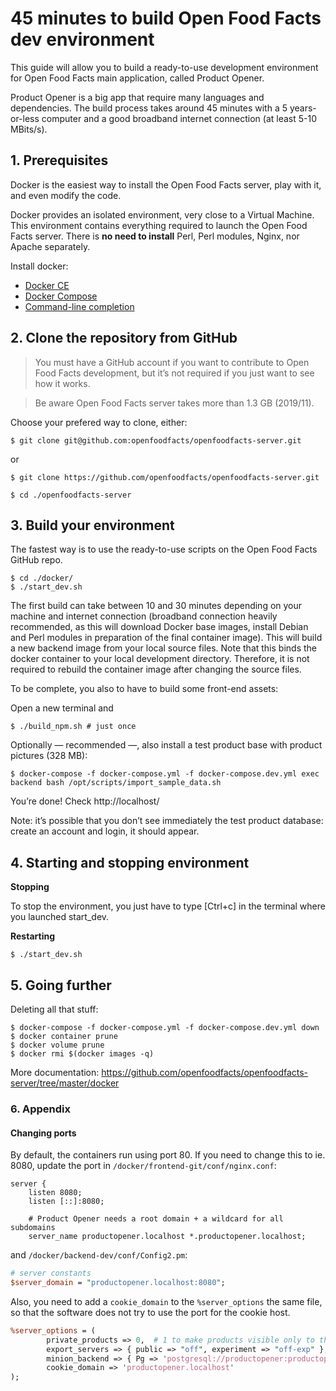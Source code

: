 # 45 minutes to build Open Food Facts dev environment
This guide will allow you to build a ready-to-use development environment for Open Food Facts main application, called Product Opener.

Product Opener is a big app that require many languages and dependencies. The build process takes around 45 minutes with a 5 years-or-less computer and a good broadband internet connection (at least 5-10 MBits/s).


## 1. Prerequisites
Docker is the easiest way to install the Open Food Facts server, play with it, and even modify the code.

Docker provides an isolated environment, very close to a Virtual Machine. This environment contains everything required to launch the Open Food Facts server. There is **no need to install** Perl, Perl modules, Nginx, nor Apache separately.

Install docker:
- [Docker CE](https://docs.docker.com/install/#supported-platforms)
- [Docker Compose](https://docs.docker.com/compose/install/)
- [Command-line completion](https://docs.docker.com/compose/completion/)


## 2. Clone the repository from GitHub
> You must have a GitHub account if you want to contribute to Open Food Facts development, but it’s not required if you just want to see how it works.

> Be aware Open Food Facts server takes more than 1.3 GB (2019/11).

Choose your prefered way to clone, either:

```console
$ git clone git@github.com:openfoodfacts/openfoodfacts-server.git
```

or

```console
$ git clone https://github.com/openfoodfacts/openfoodfacts-server.git
```

```console
$ cd ./openfoodfacts-server
```


## 3. Build your environment
The fastest way is to use the ready-to-use scripts on the Open Food Facts GitHub repo.
```console
$ cd ./docker/
$ ./start_dev.sh
```
The first build can take between 10 and 30 minutes depending on your machine and internet connection (broadband connection heavily recommended, as this will download Docker base images, install Debian and Perl modules in preparation of the final container image).
This will build a new backend image from your local source files. Note that this binds the docker container to your local development directory. Therefore, it is not required to rebuild the container image after changing the source files.

To be complete, you also to have to build some front-end assets:

Open a new terminal and

```console
$ ./build_npm.sh # just once
```

Optionally — recommended —, also install a test product base with product pictures (328 MB):

```console
$ docker-compose -f docker-compose.yml -f docker-compose.dev.yml exec backend bash /opt/scripts/import_sample_data.sh
```

You’re done! Check http://localhost/

Note: it’s possible that you don’t see immediately the test product database: create an account and login, it should appear.


## 4. Starting and stopping environment

**Stopping**

To stop the environment, you just have to type [Ctrl+c] in the terminal where you launched start_dev.

**Restarting**

```console
$ ./start_dev.sh
```

## 5. Going further

Deleting all that stuff:
```console
$ docker-compose -f docker-compose.yml -f docker-compose.dev.yml down
$ docker container prune
$ docker volume prune
$ docker rmi $(docker images -q)
```
More documentation: https://github.com/openfoodfacts/openfoodfacts-server/tree/master/docker

### 6. Appendix
#### Changing ports

By default, the containers run using port 80. If you need to change this to ie. 8080, update the port in `/docker/frontend-git/conf/nginx.conf`:
```
server {
	listen 8080;
	listen [::]:8080;

	# Product Opener needs a root domain + a wildcard for all subdomains
	server_name productopener.localhost *.productopener.localhost;
```

and `/docker/backend-dev/conf/Config2.pm`:
```perl
# server constants
$server_domain = "productopener.localhost:8080";
```

Also, you need to add a `cookie_domain` to the `%server_options` the same file, so that the software does not try to use the port for the cookie host.
```perl
%server_options = (
        private_products => 0,  # 1 to make products visible only to the owner (producer platform)
        export_servers => { public => "off", experiment => "off-exp" },
        minion_backend => { Pg => 'postgresql://productopener:productopener@postgres/minion' },
        cookie_domain => 'productopener.localhost'
);
```
